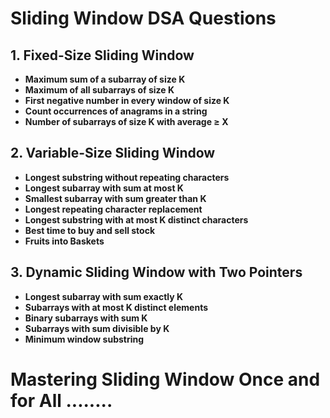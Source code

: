 # Sliding Window DSA Questions

## 1. Fixed-Size Sliding Window  
- **Maximum sum of a subarray of size K**  
- **Maximum of all subarrays of size K**
- **First negative number in every window of size K**  
- **Count occurrences of anagrams in a string**
- **Number of subarrays of size K with average ≥ X**  

## 2. Variable-Size Sliding Window  
- **Longest substring without repeating characters**  
- **Longest subarray with sum at most K**  
- **Smallest subarray with sum greater than K**  
- **Longest repeating character replacement**  
- **Longest substring with at most K distinct characters**  
- **Best time to buy and sell stock**  
- **Fruits into Baskets**  

## 3. Dynamic Sliding Window with Two Pointers  
- **Longest subarray with sum exactly K**  
- **Subarrays with at most K distinct elements**  
- **Binary subarrays with sum K**  
- **Subarrays with sum divisible by K**  
- **Minimum window substring**  


# Mastering Sliding Window Once and for All ........
